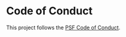 # Code of Conduct
This project follows the [PSF Code of Conduct](https://www.python.org/psf/codeofconduct/).

